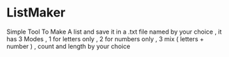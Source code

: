 # ListMaker
Simple Tool To Make A list and save it in a .txt file named by your choice , it has 3 Modes , 1 for letters only , 2 for numbers only , 3 mix ( letters + number ) , count and length by your choice
